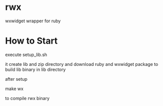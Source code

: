 # rwx
wxwidget wrapper for ruby 
 
# How to Start

execute setup_lib.sh
 
it create lib and zip directory and download ruby and wxwidget package to build lib binary in lib directory

after setup
 
make wx 
 
to compile rwx binary
